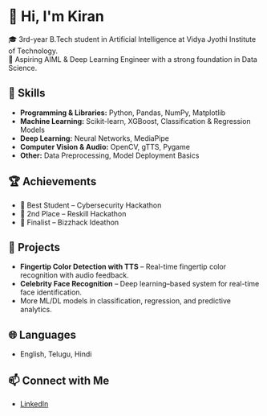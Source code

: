 # 👋 Hi, I'm Kiran  

🎓 3rd-year B.Tech student in Artificial Intelligence at Vidya Jyothi Institute of Technology.  
🚀 Aspiring AIML & Deep Learning Engineer with a strong foundation in Data Science.  

## 🧠 Skills  
- **Programming & Libraries:** Python, Pandas, NumPy, Matplotlib  
- **Machine Learning:** Scikit-learn, XGBoost, Classification & Regression Models  
- **Deep Learning:** Neural Networks, MediaPipe  
- **Computer Vision & Audio:** OpenCV, gTTS, Pygame  
- **Other:** Data Preprocessing, Model Deployment Basics  

## 🏆 Achievements  
- 🥇 Best Student – Cybersecurity Hackathon  
- 🥈 2nd Place – Reskill Hackathon  
- 🎯 Finalist – Bizzhack Ideathon  

## 📂 Projects  
- **Fingertip Color Detection with TTS** – Real-time fingertip color recognition with audio feedback.  
- **Celebrity Face Recognition** – Deep learning–based system for real-time face identification.  
- More ML/DL models in classification, regression, and predictive analytics.  

## 🌐 Languages  
- English, Telugu, Hindi  

## 📫 Connect with Me  
- [LinkedIn](https://www.linkedin.com/in/korra-kiran-482998286/)   
